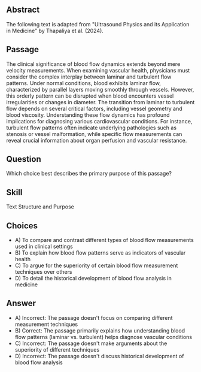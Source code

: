 ## Abstract
The following text is adapted from "Ultrasound Physics and its Application in Medicine" by Thapaliya et al. (2024).

## Passage
The clinical significance of blood flow dynamics extends beyond mere velocity measurements. When examining vascular health, physicians must consider the complex interplay between laminar and turbulent flow patterns. Under normal conditions, blood exhibits laminar flow, characterized by parallel layers moving smoothly through vessels. However, this orderly pattern can be disrupted when blood encounters vessel irregularities or changes in diameter. The transition from laminar to turbulent flow depends on several critical factors, including vessel geometry and blood viscosity. Understanding these flow dynamics has profound implications for diagnosing various cardiovascular conditions. For instance, turbulent flow patterns often indicate underlying pathologies such as stenosis or vessel malformation, while specific flow measurements can reveal crucial information about organ perfusion and vascular resistance.

## Question
Which choice best describes the primary purpose of this passage?

## Skill
Text Structure and Purpose

## Choices
- A) To compare and contrast different types of blood flow measurements used in clinical settings
- B) To explain how blood flow patterns serve as indicators of vascular health
- C) To argue for the superiority of certain blood flow measurement techniques over others
- D) To detail the historical development of blood flow analysis in medicine

## Answer
- A) Incorrect: The passage doesn't focus on comparing different measurement techniques
- B) Correct: The passage primarily explains how understanding blood flow patterns (laminar vs. turbulent) helps diagnose vascular conditions
- C) Incorrect: The passage doesn't make arguments about the superiority of different techniques
- D) Incorrect: The passage doesn't discuss historical development of blood flow analysis